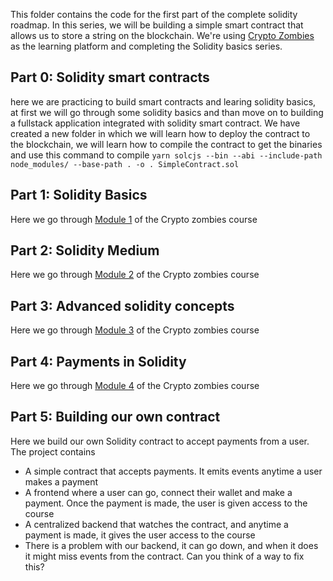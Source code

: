 This folder contains the code for the first part of the complete solidity roadmap.
In this series, we will be building a simple smart contract that allows us to store a string on the blockchain.
We're using [Crypto Zombies](https://cryptozombies.io/) as the learning platform and completing the Solidity basics series.

## Part 0: Solidity smart contracts

here we are practicing to build smart contracts and learing solidity basics, at first we will go through some solidity basics and than move on to building a fullstack application integrated with solidity smart contract.
We have created a new folder in which we will learn how to deploy the contract to the blockchain, we will learn how to compile the contract to get the binaries and use this command to compile ``` yarn solcjs --bin --abi --include-path node_modules/ --base-path . -o . SimpleContract.sol ``` 

## Part 1: Solidity Basics

Here we go through [Module 1](https://cryptozombies.io/en/lesson/1/chapter/1) of the Crypto zombies course

## Part 2: Solidity Medium

Here we go through [Module 2](https://cryptozombies.io/en/lesson/1/chapter/2) of the Crypto zombies course

## Part 3: Advanced solidity concepts

Here we go through [Module 3](https://cryptozombies.io/en/lesson/1/chapter/3) of the Crypto zombies course

## Part 4: Payments in Solidity

Here we go through [Module 4](https://cryptozombies.io/en/lesson/1/chapter/4) of the Crypto zombies course

## Part 5: Building our own contract

Here we build our own Solidity contract to accept payments from a user. The project contains

- A simple contract that accepts payments. It emits events anytime a user makes a payment
- A frontend where a user can go, connect their wallet and make a payment. Once the payment is made, the user is given access to the course
- A centralized backend that watches the contract, and anytime a payment is made, it gives the user access to the course
- There is a problem with our backend, it can go down, and when it does it might miss events from the contract. Can you think of a way to fix this?
